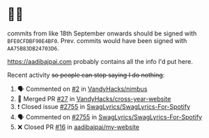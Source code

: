 # 👋🏻
<!--
**aadibajpai/aadibajpai** is a ✨ _special_ ✨ repository because its `README.md` (this file) appears on your GitHub profile.
-->
commits from like 18th September onwards should be signed with `BFE0CFDBF90E4BF0`. Prev. commits would have been signed with `AA75B83DB24703D6`.

https://aadibajpai.com probably contains all the info I'd put here.

Recent activity ~~so people can stop saying I do nothing~~:
<!--START_SECTION:activity-->
1. 🗣 Commented on [#2](https://github.com/VandyHacks/nimbus/issues/2) in [VandyHacks/nimbus](https://github.com/VandyHacks/nimbus)
2. 🎉 Merged PR [#27](https://github.com/VandyHacks/cross-year-website/pull/27) in [VandyHacks/cross-year-website](https://github.com/VandyHacks/cross-year-website)
3. ❗️ Closed issue [#2755](https://github.com/SwagLyrics/SwagLyrics-For-Spotify/issues/2755) in [SwagLyrics/SwagLyrics-For-Spotify](https://github.com/SwagLyrics/SwagLyrics-For-Spotify)
4. 🗣 Commented on [#2755](https://github.com/SwagLyrics/SwagLyrics-For-Spotify/issues/2755) in [SwagLyrics/SwagLyrics-For-Spotify](https://github.com/SwagLyrics/SwagLyrics-For-Spotify)
5. ❌ Closed PR [#16](https://github.com/aadibajpai/my-website/pull/16) in [aadibajpai/my-website](https://github.com/aadibajpai/my-website)
<!--END_SECTION:activity-->
